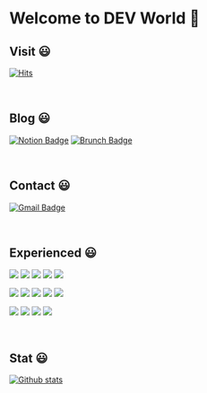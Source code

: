 # Welcome to DEV World 👋

## Visit :smiley:

[![Hits](https://hits.seeyoufarm.com/api/count/incr/badge.svg?url=https%3A%2F%2Fgithub.com%2Fnazzang49&count_bg=%2379C83D&title_bg=%23555555&icon=hackster.svg&icon_color=%23E7E7E7&title=hits&edge_flat=false)](https://hits.seeyoufarm.com)

<br>

## Blog :smiley:

[![Notion Badge](http://img.shields.io/badge/-Notion-black?style=flat-square&logo=github&link=https://www.notion.so/Welcome-c13c42601ce544169a897b1a964bfbef/)](https://www.notion.so/Welcome-c13c42601ce544169a897b1a964bfbef) [![Brunch Badge](https://img.shields.io/badge/-Brunch-blue?style=flat-square&logo=Bloglovin&logoColor=white&link=https://brunch.co.kr/@daily-archive)](https://brunch.co.kr/@daily-archive)

<br>

## Contact :smiley:
[![Gmail Badge](https://img.shields.io/badge/Gmail-d14836?style=flat-square&logo=Gmail&logoColor=white&link=mailto:nazzang49@gmail.com)](mailto:nazzang49@gmail.com)

<br>

## Experienced :smiley:

<img src="https://img.shields.io/badge/Java-007396?style=flat-square&logo=Java&logoColor=white"/></a> <img src="https://img.shields.io/badge/Spring-6DB33F?style=flat-square&logo=Spring&logoColor=white"/></a> <img src="https://img.shields.io/badge/Python-3766AB?style=flat-square&logo=Python&logoColor=white"/></a> <img src="https://img.shields.io/badge/JavaScript-F7DF1E?style=flat-square&logo=JavaScript&logoColor=white"/></a> <img src="https://img.shields.io/badge/jQuery-0769AD?style=flat-square&logo=jQuery&logoColor=white"/></a>

<img src="https://img.shields.io/badge/Thymeleaf-005F0F?style=flat-square&logo=Thymeleaf&logoColor=white"/></a> <img src="https://img.shields.io/badge/HTML5-E34F26?style=flat-square&logo=HTML5&logoColor=white"/></a> <img src="https://img.shields.io/badge/MySQL-4479A1?style=flat-square&logo=MySQL&logoColor=white"/></a> <img src="https://img.shields.io/badge/TensorFlow-FF6F00?style=flat-square&logo=TensorFlow&logoColor=white"/></a> <img src="https://img.shields.io/badge/Keras-D00000?style=flat-square&logo=Keras&logoColor=white"/></a>

<img src="https://img.shields.io/badge/Redis-DC382D?style=flat-square&logo=Redis&logoColor=white"/></a> <img src="https://img.shields.io/badge/MariaDB-003545?style=flat-square&logo=MariaDB&logoColor=white"/></a> <img src="https://img.shields.io/badge/Docker-2496ED?style=flat-square&logo=Docker&logoColor=white"/></a> <img src="https://img.shields.io/badge/Kubernetes-326CE5?style=flat-square&logo=Kubernetes&logoColor=white"/></a>

<br>

## Stat :smiley:

[![Github stats](https://github-readme-stats.vercel.app/api?username=nazzang49)](https://github.com/anuraghazra/github-readme-stats)
